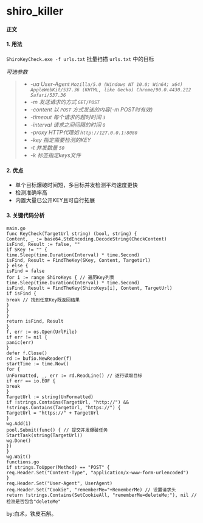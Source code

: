 # shiro_killer

#### 正文

#### 1. 用法

`ShiroKeyCheck.exe -f urls.txt` 批量扫描 `urls.txt` 中的目标

*可选参数*

> - *-ua User-Agent `Mozilla/5.0 (Windows NT 10.0; Win64; x64) AppleWebKit/537.36 (KHTML, like Gecko) Chrome/90.0.4430.212 Safari/537.36`*
> - *-m 发送请求的方式 `GET/POST`*
> - *-content 以 `POST` 方式发送的内容(-m POST时有效)*
> - *-timeout 每个请求的超时时间 `3`*
> - *-interval 请求之间间隔的时间 `0`*
> - *-proxy HTTP代理如 `http://127.0.0.1:8080`*
> - *-key 指定需要检测的KEY*
> - *-t 并发数量 `50`*
> - *-k 标签指定keys文件*



#### 2. 优点

- 单个目标爆破时间短，多目标并发检测平均速度更快
- 检测准确率高
- 内置大量已公开KEY且可自行拓展

#### 3. 关键代码分析

```
main.go
func KeyCheck(TargetUrl string) (bool, string) {
Content, _ := base64.StdEncoding.DecodeString(CheckContent)
isFind, Result := false, ""
if SKey != "" {
time.Sleep(time.Duration(Interval) * time.Second)
isFind, Result = FindTheKey(SKey, Content, TargetUrl)
} else {
isFind = false
for i := range ShiroKeys { // 遍历Key列表
time.Sleep(time.Duration(Interval) * time.Second)
isFind, Result = FindTheKey(ShiroKeys[i], Content, TargetUrl)
if isFind {
break // 找到任意Key既返回结果
}
}
}
return isFind, Result
}
f, err := os.Open(UrlFile)
if err != nil {
panic(err)
}
defer f.Close()
rd := bufio.NewReader(f)
startTime := time.Now()
for {
UnFormatted, _, err := rd.ReadLine() // 逐行读取目标
if err == io.EOF {
break
}
TargetUrl := string(UnFormatted)
if !strings.Contains(TargetUrl, "http://") && !strings.Contains(TargetUrl, "https://") {
TargetUrl = "https://" + TargetUrl
}
wg.Add(1)
pool.Submit(func() { // 提交并发爆破任务
StartTask(string(TargetUrl))
wg.Done()
})
}
wg.Wait()
functions.go
if strings.ToUpper(Method) == "POST" {
req.Header.Set("Content-Type", "application/x-www-form-urlencoded")
}
req.Header.Set("User-Agent", UserAgent)
req.Header.Set("Cookie", "rememberMe="+RememberMe) // 设置请求头
return !strings.Contains(SetCookieAll, "rememberMe=deleteMe;"), nil // 检测是否包含"deleteMe"
```
by:白术，铁皮石斛。

